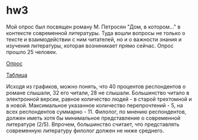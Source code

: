 # hw3
Мой опрос был посвящен роману М. Петросян "Дом, в котором..." в контексте современной литературы. Туда вошли вопросы не только о тексте и взаимодействии с ним читателей, но и о важности знания и изучения литературы, которая возниникает прямо сейчас. Опрос прошло 25 человек. 

[Опрос](https://goo.gl/forms/2Is252Ixi09U1udI2)

[Таблица](https://docs.google.com/spreadsheets/d/16y5j5evnwyYBXEcUGjPS0YRXsDiTH6QzRNCUvWK4xq0/edit#gid=2146277)

Исходя из графиков, можно понять, что 40 процентов респондентов о романе слышали, 32 его читали, 28 не слышали. Большинство читало в электронной версии, равное количество людей - в старой трехтомной и в новой. Максимальное указанное количество перепрочтений - 5, на всех респондентов суммарно - 11. Филолог, по мнению респондентов, должен иметь хотя бы минимальное представление о современной литературе (2/5). Впрочем, большинство считает, что представлять современную литературу филолог должен не ниже среднего. 
